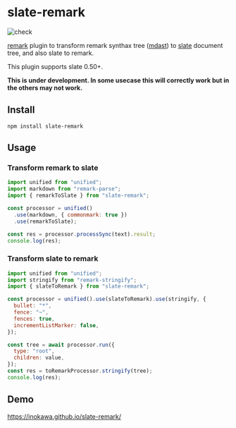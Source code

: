 # slate-remark

![check](https://github.com/inokawa/slate-remark/workflows/check/badge.svg)

[remark](https://github.com/remarkjs/remark) plugin to transform remark synthax tree ([mdast](https://github.com/syntax-tree/mdast)) to [slate](https://github.com/ianstormtaylor/slate) document tree, and also slate to remark.

This plugin supports slate 0.50+.

**This is under development. In some usecase this will correctly work but in the others may not work.**

## Install

```
npm install slate-remark
```

## Usage

### Transform remark to slate

```javascript
import unified from "unified";
import markdown from "remark-parse";
import { remarkToSlate } from "slate-remark";

const processor = unified()
  .use(markdown, { commonmark: true })
  .use(remarkToSlate);

const res = processor.processSync(text).result;
console.log(res);
```

### Transform slate to remark

```javascript
import unified from "unified";
import stringify from "remark-stringify";
import { slateToRemark } from "slate-remark";

const processor = unified().use(slateToRemark).use(stringify, {
  bullet: "*",
  fence: "~",
  fences: true,
  incrementListMarker: false,
});

const tree = await processor.run({
  type: "root",
  children: value,
});
const res = toRemarkProcessor.stringify(tree);
console.log(res);
```

## Demo

https://inokawa.github.io/slate-remark/
